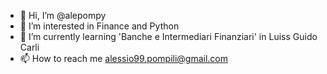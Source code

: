 - 👋 Hi, I’m @alepompy
- 👀 I’m interested in Finance and Python
- 🌱 I’m currently learning 'Banche e Intermediari Finanziari' in Luiss Guido Carli
- 📫 How to reach me alessio99.pompili@gmail.com

